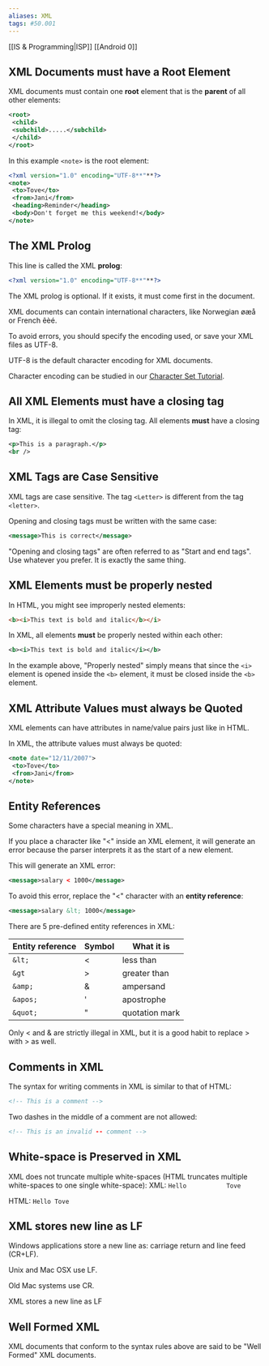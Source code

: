 ```yaml
---
aliases: XML
tags: #50.001
---
```

[[IS & Programming|ISP]]
[[Android 0]]

## XML Documents must have a Root Element
XML documents must contain one **root** element that is the **parent** of all other elements:
```xml
<root>  
 <child>  
 <subchild>.....</subchild>  
 </child>  
</root>
```
In this example `<note>` is the root element:
```xml
<?xml version="1.0" encoding="UTF-8**"**?>  
<note>  
 <to>Tove</to>  
 <from>Jani</from>  
 <heading>Reminder</heading>  
 <body>Don't forget me this weekend!</body>  
</note>
```
## The XML Prolog
This line is called the XML **prolog**:
```xml
<?xml version="1.0" encoding="UTF-8**"**?>
```
The XML prolog is optional. If it exists, it must come first in the document.

XML documents can contain international characters, like Norwegian øæå or French êèé.

To avoid errors, you should specify the encoding used, or save your XML files as UTF-8.

UTF-8 is the default character encoding for XML documents.

Character encoding can be studied in our [Character Set Tutorial](https://www.w3schools.com/charsets/default.asp).
## All XML Elements must have a closing tag
In XML, it is illegal to omit the closing tag. All elements **must** have a closing tag:
```xml
<p>This is a paragraph.</p>  
<br />
```
## XML Tags are Case Sensitive
XML tags are case sensitive. The tag `<Letter>` is different from the tag `<letter>`.

Opening and closing tags must be written with the same case:
```xml
<message>This is correct</message>
```
"Opening and closing tags" are often referred to as "Start and end tags". Use whatever you prefer. It is exactly the same thing.
## XML Elements must be properly nested
In HTML, you might see improperly nested elements:
```html
<b><i>This text is bold and italic</b></i>
```
In XML, all elements **must** be properly nested within each other:
```xml
<b><i>This text is bold and italic</i></b>
```
In the example above, "Properly nested" simply means that since the `<i>` element is opened inside the `<b>` element, it must be closed inside the `<b>` element.
## XML Attribute Values must always be Quoted
XML elements can have attributes in name/value pairs just like in HTML.

In XML, the attribute values must always be quoted:
```xml
<note date="12/11/2007">  
 <to>Tove</to>  
 <from>Jani</from>  
</note>
```
## Entity References
Some characters have a special meaning in XML.

If you place a character like "<" inside an XML element, it will generate an error because the parser interprets it as the start of a new element.

This will generate an XML error:
```xml
<message>salary < 1000</message>
```
To avoid this error, replace the "<" character with an **entity reference**:
```xml
<message>salary &lt; 1000</message>
```
There are 5 pre-defined entity references in XML:

| Entity reference | Symbol | What it is   |
| ---------------- | ------ | ------------ |
| `&lt;`           | <      | less than    |
| `&gt`            | >      | greater than |
| `&amp;`          | &      | ampersand    |
| `&apos;`         | '      | apostrophe   |
| `&quot;`         | "      | quotation mark             |

Only < and & are strictly illegal in XML, but it is a good habit to replace > with &gt; as well.
## Comments in XML
The syntax for writing comments in XML is similar to that of HTML:
```xml
<!-- This is a comment -->
```
Two dashes in the middle of a comment are not allowed:
```xml
<!-- This is an invalid -- comment -->
```
## White-space is Preserved in XML
XML does not truncate multiple white-spaces (HTML truncates multiple white-spaces to one single white-space):
XML:
`Hello           Tove`

HTML:
`Hello Tove`
## XML stores new line as LF
Windows applications store a new line as: carriage return and line feed (CR+LF).

Unix and Mac OSX use LF.

Old Mac systems use CR.

XML stores a new line as LF
## Well Formed XML
XML documents that conform to the syntax rules above are said to be "Well Formed" XML documents.